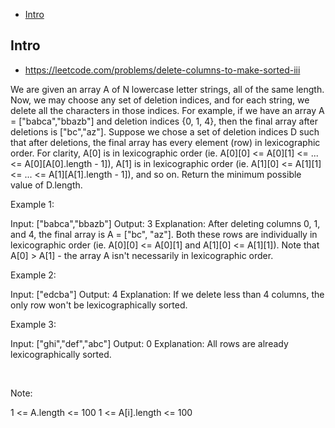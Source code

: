 - [Intro](#intro)

## Intro

- https://leetcode.com/problems/delete-columns-to-make-sorted-iii

We are given an array A of N lowercase letter strings, all of the same length.
Now, we may choose any set of deletion indices, and for each string, we delete all the characters in those indices.
For example, if we have an array A = ["babca","bbazb"] and deletion indices {0, 1, 4}, then the final array after deletions is ["bc","az"].
Suppose we chose a set of deletion indices D such that after deletions, the final array has every element (row) in lexicographic order.
For clarity, A[0] is in lexicographic order (ie. A[0][0] <= A[0][1] <= ... <= A[0][A[0].length - 1]), A[1] is in lexicographic order (ie. A[1][0] <= A[1][1] <= ... <= A[1][A[1].length - 1]), and so on.
Return the minimum possible value of D.length.
 

Example 1:

Input: ["babca","bbazb"]
Output: 3
Explanation: After deleting columns 0, 1, and 4, the final array is A = ["bc", "az"].
Both these rows are individually in lexicographic order (ie. A[0][0] <= A[0][1] and A[1][0] <= A[1][1]).
Note that A[0] > A[1] - the array A isn't necessarily in lexicographic order.


Example 2:

Input: ["edcba"]
Output: 4
Explanation: If we delete less than 4 columns, the only row won't be lexicographically sorted.


Example 3:

Input: ["ghi","def","abc"]
Output: 0
Explanation: All rows are already lexicographically sorted.

 



Note:

1 <= A.length <= 100
1 <= A[i].length <= 100
